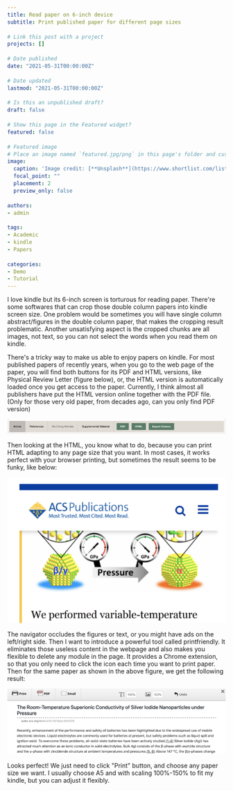 ```yaml
---
title: Read paper on 6-inch device
subtitle: Print published paper for different page sizes

# Link this post with a project
projects: []

# Date published
date: "2021-05-31T00:00:00Z"

# Date updated
lastmod: "2021-05-31T00:00:00Z"

# Is this an unpublished draft?
draft: false

# Show this page in the Featured widget?
featured: false

# Featured image
# Place an image named `featured.jpg/png` in this page's folder and customize its options here.
image:
  caption: 'Image credit: [**Unsplash**](https://www.shortlist.com/lists/best-kindles-and-ereaders-400109)'
  focal_point: ""
  placement: 2
  preview_only: false

authors:
- admin

tags:
- Academic
- kindle
- Papers

categories:
- Demo
- Tutorial
---
```


I love kindle but its 6-inch screen is torturous for reading paper. There're some softwares that can crop those double column papers into kindle screen size. One problem would be sometimes you will have single column abstract/figures in the double column paper, that makes the cropping result problematic. Another unsatisfying aspect is the cropped chunks are all images, not text, so you can not select the words when you read them on kindle. 

There's a tricky way to make us able to enjoy papers on kindle. For most published papers of recently years, when you go to the web page of the paper, you will find both buttons for its PDF and HTML versions, like Physical Review Letter (figure below), or, the HTML version is automatically loaded once you get access to the paper. Currently, I think almost all publishers have put the HTML version online together with the PDF file. (Only for those very old paper, from decades ago, can you only find PDF version)

![](prl.png)

Then looking at the HTML, you know what to do, because you can print HTML adapting to any page size that you want. In most cases, it works perfect with your browser printing, but sometimes the result seems to be funky, like below:

![](acs.png)

The navigator occludes the figures or text, or you might have ads on the left/right side. Then I want to introduce a powerful tool called printfriendly. It eliminates those useless content in the webpage and also makes you flexible to delete any module in the page. It provides a Chrome extension, so that you only need to click the icon each time you want to print paper. Then for the same paper as shown in the above figure, we get the following result:

![](print-friendly.png)

Looks perfect! We just need to click "Print" button, and choose any paper size we want. I usually choose A5 and with scaling 100%-150% to fit my kindle, but you can adjust it flexibly. 
